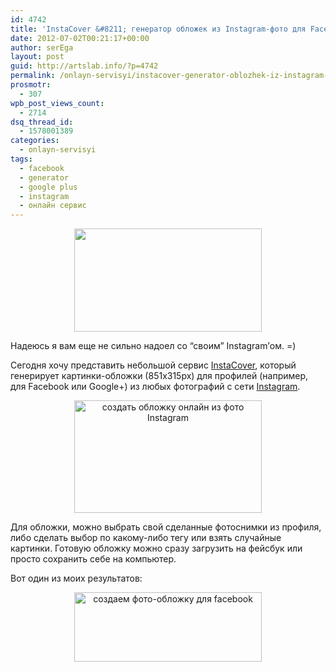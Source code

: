 ```yaml
---
id: 4742
title: 'InstaCover &#8211; генератор обложек из Instagram-фото для Facebook и Google+'
date: 2012-07-02T00:21:17+00:00
author: serEga
layout: post
guid: http://artslab.info/?p=4742
permalink: /onlayn-servisyi/instacover-generator-oblozhek-iz-instagram-foto-dlya-facebook-i-google/
prosmotr:
  - 307
wpb_post_views_count:
  - 2714
dsq_thread_id:
  - 1578001389
categories:
  - onlayn-servisyi
tags:
  - facebook
  - generator
  - google plus
  - instagram
  - онлайн сервис
---
```

<center>
  <a href="{{site.img_cdn}}/jeans-5.jpg"><img src="{{site.img_cdn}}/jeans-5-300x165.jpg" alt="" title="instacover_generator_oblozhek" width="300" height="165" class="aligncenter size-medium wp-image-4746" srcset="{{site.img_cdn}}/jeans-5-300x165.jpg 300w, {{site.img_cdn}}/jeans-5.jpg 868w" sizes="(max-width: 300px) 100vw, 300px" /></a>
</center>

Надеюсь я вам еще не сильно надоел со &#8220;своим&#8221; Instagram&#8217;ом. =)

Сегодня хочу представить небольшой сервис [InstaCover](http://insta-cover.com/), который генерирует картинки-обложки (851x315px) для профилей (например, для Facebook или Google+) из любых фотографий с сети [Instagram](http://artslab.info/prilozheniya-dlya-ipod-touchiphone/instagram-fotoset-dlya-vladeltsev-iphone-pereklichka/ "Instagram — Фотосеть для владельцев iPhone (перекличка)").

<center>
  <a href="{{site.img_cdn}}/Instacover_oblozhka_iz_foto_instagram2.jpg"><img src="{{site.img_cdn}}/Instacover_oblozhka_iz_foto_instagram2-300x180.jpg" alt="создать обложку онлайн из фото Instagram" title="Instacover_oblozhka_iz_foto_instagram2" width="300" height="180" class="aligncenter size-medium wp-image-4745" srcset="{{site.img_cdn}}/Instacover_oblozhka_iz_foto_instagram2-300x180.jpg 300w, {{site.img_cdn}}/Instacover_oblozhka_iz_foto_instagram2.jpg 825w" sizes="(max-width: 300px) 100vw, 300px" /></a>
</center>

Для обложки, можно выбрать свой сделанные фотоснимки из профиля, либо сделать выбор по какому-либо тегу или взять случайные картинки. Готовую обложку можно сразу загрузить на фейсбук или просто сохранить себе на компьютер.

Вот один из моих результатов:

<center>
  <a href="{{site.img_cdn}}/391164945.jpg"><img src="{{site.img_cdn}}/391164945-300x111.jpg" alt="создаем фото-обложку для facebook" title="servis_instacover" width="300" height="111" class="aligncenter size-medium wp-image-4744" srcset="{{site.img_cdn}}/391164945-300x111.jpg 300w, {{site.img_cdn}}/391164945.jpg 851w" sizes="(max-width: 300px) 100vw, 300px" /></a>
</center>